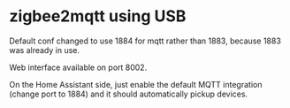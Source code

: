 zigbee2mqtt using USB
===========

Default conf changed to use 1884 for mqtt rather than 1883, because 1883 was already in use.

Web interface available on port 8002.

On the Home Assistant side, just enable the default MQTT integration (change port to 1884) and it should automatically pickup devices.
